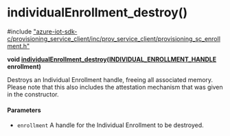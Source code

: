 # individualEnrollment_destroy()

\#include ["azure-iot-sdk-c/provisioning_service_client/inc/prov_service_client/provisioning_sc_enrollment.h"](../iot-c-ref-provisioning-sc-enrollment-h.md)  

**void [individualEnrollment_destroy](#provisioning__sc__enrollment_8h_1a8c043d2c029a3bb1ed500dcdb6303c1f)([INDIVIDUAL_ENROLLMENT_HANDLE](#provisioning__sc__enrollment_8h_1a5348427a740bc7d9395db2e190f1bc0f) enrollment)**

Destroys an Individual Enrollment handle, freeing all associated memory. Please note that this also includes the attestation mechanism that was given in the constructor.

#### Parameters
* `enrollment` A handle for the Individual Enrollment to be destroyed.

